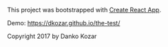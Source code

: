 This project was bootstrapped with [Create React App](https://github.com/facebookincubator/create-react-app).

Demo: https://dkozar.github.io/the-test/

Copyright 2017 by Danko Kozar
